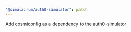 ```yaml
---
"@simulacrum/auth0-simulator": patch
---
```


Add cosmiconfig as a dependency to the auth0-simulator